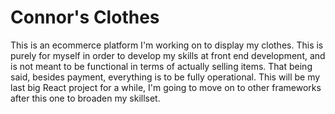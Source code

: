 # Connor's Clothes

This is an ecommerce platform I'm working on to display my clothes. This is purely for myself in order to develop my skills at front end development, and is not meant to be functional in terms of actually selling items. That being said, besides payment, everything is to be fully operational. This will be my last big React project for a while, I'm going to move on to other frameworks after this one to broaden my skillset.